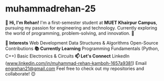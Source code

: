 # muhammadrehan-25
👋 **Hi, I'm Rehan!**
I'm a first-semester student at **MUET Khairpur Campus**, pursuing my passion for engineering and technology. Currently exploring the world of programming, problem-solving, and innovation. 🚀

**🌟 Interests**
Web Development
Data Structures & Algorithms
Open-Source Contributions
**📚 Currently Learning**
Programming Fundamentals (Python, C++)
Basic Electronics & Circuits
**📫 Let's Connect**
LinkedIn (www.linkedin.com/in/muhammad-rehan-kamboh-1657a9381)
Email engrehan21@gmail.com
Feel free to check out my repositories and collaborate! 😊

